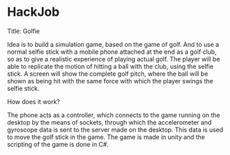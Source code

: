 # HackJob

Title: Golfie

Idea is to build a simulation game, based on the game of golf. And to use a normal selfie stick with a mobile phone attached at the end as a golf club, so as to give a realistic experience of playing actual golf. The player will be able to replicate the motion of hitting a ball with the club, using the selfie stick. A screen will show the complete golf pitch, where the ball will be shown as being hit with the same force with which the player swings the selfie stick. 

How does it work?

The phone acts as a controller, which connects to the game running on the desktop by the means of sockets, through which the accelerometer and gyroscope data is sent to the server made on the desktop. This data is used to move the golf stick in the game. The game is made in unity and the scripting of the game is done in C#. 
